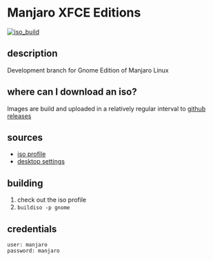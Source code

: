 # Manjaro XFCE Editions
[![iso_build](https://github.com/manjaro-gnome/download/workflows/iso_build/badge.svg)](https://github.com/manjaro-gnome/download/actions)

## description

Development branch for Gnome Edition of Manjaro Linux

## where can I download an iso?

Images are build and uploaded in a relatively regular interval to [github releases](https://github.com/manjaro-gnome/download/releases)

## sources

- [iso profile](https://github.com/manjaro-gnome/iso-profiles/tree/master/manjaro/gnome)
- [desktop settings](https://gitlab.manjaro.org/profiles-and-settings/manjaro-gnome-settings)

## building

1. check out the iso profile
2. `buildiso -p gnome`

## credentials

```
user: manjaro
password: manjaro
```
